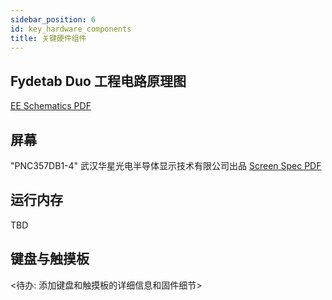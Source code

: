 ```yaml
---
sidebar_position: 6
id: key_hardware_components
title: 关键硬件组件
---
```

## Fydetab Duo 工程电路原理图
[EE Schematics PDF](/img/Fydetab_Duo_Schematic.pdf)

## 屏幕
"PNC357DB1-4" 武汉华星光电半导体显示技术有限公司出品
[Screen Spec PDF](/img/MCB357DB1-4.pdf)

## 运行内存
TBD

## 键盘与触摸板

<待办: 添加键盘和触摸板的详细信息和固件细节>

